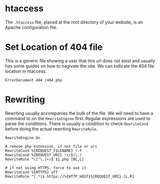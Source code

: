 # htaccess

The `.htaccess` file, placed at the root directory of your website, is an Apache configuration file.

# Set Location of 404 file

This is a generic file showing a user that this url does not exist and usually has some guides on how to nagivate the site. We can indicate the 404 file location in htaccess.

```
ErrorDocument 404 /404.php
```

# Rewriting

Rewriting usually accompanies the bulk of the file. We will need to have a command to on the `RewriteEngine` first. Regular expressions are used to parse the conditions. There is usually a condition to check `RewriteCond` before doing the actual rewriting `RewriteRule`.

```
RewriteEngine On

# remove php extension, if not file or uri
RewriteCond %{REQUEST_FILENAME} !-f
RewriteCond %{REQUEST_URI} !(/$|\.)
RewriteRule ^([^\.]+)$ $1.php [NC,L]

# if not using HTTPS, force to use it
RewriteCond %{HTTPS} off
RewriteRule ^(.*)$ https://%{HTTP_HOST}%{REQUEST_URI} [L,R]
```
